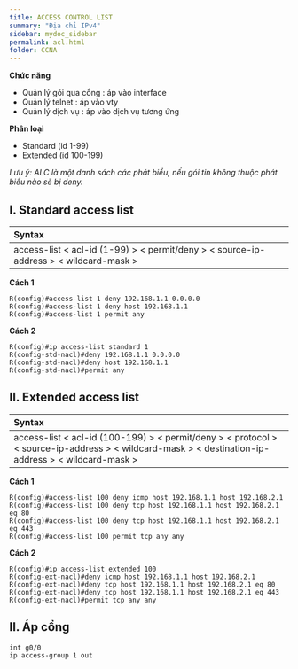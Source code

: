 ```yaml
---
title: ACCESS CONTROL LIST
summary: "Địa chỉ IPv4"
sidebar: mydoc_sidebar
permalink: acl.html
folder: CCNA
---
```


**Chức năng**
* Quản lý gói qua cổng : áp vào interface
* Quản lý telnet : áp vào vty
* Quản lý dịch vụ : áp vào dịch vụ tương ứng

**Phân loại**
* Standard (id 1-99)
* Extended (id 100-199)

*Lưu ý: ALC là một danh sách các phát biểu, nếu gói tin không thuộc phát biểu nào sẽ bị deny.*

## I. Standard access list

| Syntax |
|:---|
| access-list < acl-id (1-99) > < permit/deny > < source-ip-address > < wildcard-mask > |

**Cách 1**

```
R(config)#access-list 1 deny 192.168.1.1 0.0.0.0
R(config)#access-list 1 deny host 192.168.1.1
R(config)#access-list 1 permit any
```

**Cách 2**

```
R(config)#ip access-list standard 1
R(config-std-nacl)#deny 192.168.1.1 0.0.0.0
R(config-std-nacl)#deny host 192.168.1.1
R(config-std-nacl)#permit any
```

## II. Extended access list

| Syntax |
|:---|
| access-list < acl-id (100-199) > < permit/deny > < protocol > < source-ip-address > < wildcard-mask > < destination-ip-address > < wildcard-mask > |

**Cách 1**

```
R(config)#access-list 100 deny icmp host 192.168.1.1 host 192.168.2.1
R(config)#access-list 100 deny tcp host 192.168.1.1 host 192.168.2.1 eq 80
R(config)#access-list 100 deny tcp host 192.168.1.1 host 192.168.2.1 eq 443
R(config)#access-list 100 permit tcp any any
```


**Cách 2**

```
R(config)#ip access-list extended 100
R(config-ext-nacl)#deny icmp host 192.168.1.1 host 192.168.2.1
R(config-ext-nacl)#deny tcp host 192.168.1.1 host 192.168.2.1 eq 80
R(config-ext-nacl)#deny tcp host 192.168.1.1 host 192.168.2.1 eq 443
R(config-ext-nacl)#permit tcp any any
```

## II. Áp cổng

```
int g0/0
ip access-group 1 out
```
